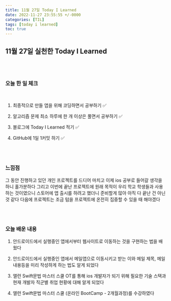 ```yaml
---
title: 11월 27일 Today I Learned
date: 2022-11-27 23:55:55 +/-0000
categories: [TIL]
tags: [today i learned]
toc: true
---
```


## 11월 27일 실천한 Today I Learned

<br><br>

### 오늘 한 일 체크
<br>

1. 최종적으로 만들 앱을 위해 코딩하면서 공부하기 ✅

2. 알고리즘 문제 최소 하루에 한 개 이상은 풀면서 공부하기 ✅

3. 블로그에 Today I Learned 적기 ✅

4. GitHub에 1일 1커밋 하기 ✅

<br><br>

### 느낌점

그 동안 진행하고 있던 개인 프로젝트를 드디어 마치고 이제 ios 공부로 들어갈 생각을 하니
홀가분하다 그리고 이번에 끝난 프로젝트에 원래 목적이 우리 학교 학생들과 사용하는 것이였으니 스토어에
앱 출시를 하려고 했더니 준비할게 많아 아직 다 끝난 건 아닌 것 같다 다음에 프로젝트는 조금 텀을 프로젝트에
온전히 집중할 수 있을 때 해야겠다

<br><br>

### 오늘 배운 내용

1. 안드로이드에서 실행중인 앱에서부터 웹사이트로 이동하는 것을 구현하는 법을 배웠다

1. 안드로이드에서 실행중인 앱에서 메일앱으로 이동시키고 받는 이와 메일 제목, 메일 내용등을 미리 작성하게
하는 법도 알게 되었다

1. 앨런 Swift문법 마스터 스쿨 OT를 통해 ios 개발자가 되기 위해 필요한 기술 스택과 현재 개발자 직군별 취업 현황에 대해 알게 되었다

1. 앨런 Swift문법 마스터 스쿨 (온라인 BootCamp - 2개월과정)를 수강하였다